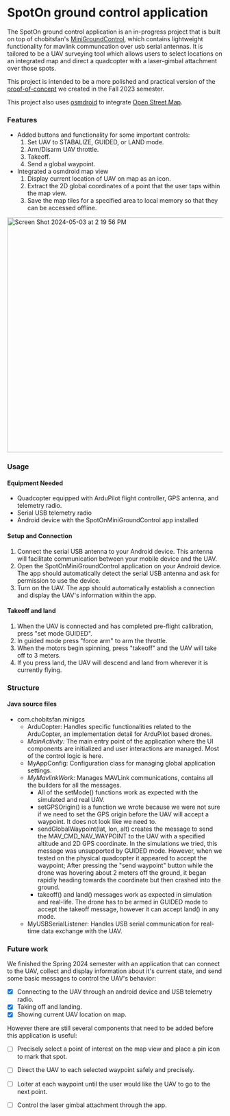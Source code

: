 # SpotOn ground control application

The SpotOn ground control application is an in-progress project that is built on top of chobitsfan's [MiniGroundControl](https://github.com/chobitsfan/MiniGroundControl/blob/master/README.md), which contains lightweight functionality for mavlink communcation over usb serial antennas. It is tailored to be a UAV surveying tool which allows users to select locations on an integrated map and direct a quadcopter with a laser-gimbal attachment over those spots.

This project is intended to be a more polished and practical version of the [proof-of-concept](https://github.com/jackhlay/DroneUI) we created in the Fall 2023 semester. 

This project also uses [osmdroid](https://github.com/osmdroid/osmdroid) to integrate [Open Street Map](https://www.openstreetmap.org/about). 

### Features
* Added buttons and functionality for some important controls:
    1. Set UAV to STABALIZE, GUIDED, or LAND mode.
    2. Arm/Disarm UAV throttle.
    3. Takeoff.
    4. Send a global waypoint.
*   Integrated a osmdroid map view
    1. Display current location of UAV on map as an icon.
    2. Extract the 2D global coordinates of a point that the user taps within the map view.
    3. Save the map tiles for a specified area to local memory so that they can be accessed offline.

<img width="547" alt="Screen Shot 2024-05-03 at 2 19 56 PM" src="https://github.com/mynamecharlesrothbaum/SpotOnMiniGroundControl/assets/33434729/3a6aaaf8-9eaf-4f5c-b284-548b3b5a49b1">

### Usage

#### Equipment Needed
- Quadcopter equipped with ArduPilot flight controller, GPS antenna, and telemetry radio.
- Serial USB telemetry radio
- Android device with the SpotOnMiniGroundControl app installed
#### Setup and Connection
1. Connect the serial USB antenna to your Android device. This antenna will facilitate communication between your mobile device and the UAV.
2. Open the SpotOnMiniGroundControl application on your Android device. The app should automatically detect the serial USB antenna and ask for permission to use the device.
3. Turn on the UAV. The app should automatically establish a connection and display the UAV's information within the app.

#### Takeoff and land
1. When the UAV is connected and has completed pre-flight calibration, press "set mode GUIDED".
2. In guided mode press "force arm" to arm the throttle.
3. When the motors begin spinning, press "takeoff" and the UAV will take off to 3 meters.
4. If you press land, the UAV will descend and land from wherever it is currently flying. 

### Structure

#### Java source files
* com.chobitsfan.minigcs
    * ArduCopter: Handles specific functionalities related to the ArduCopter, an implementation detail for ArduPilot based drones.
    * _MainActivity:_ The main entry point of the application where the UI components are initialized and user interactions are managed. Most of the control logic is here.
    * MyAppConfig: Configuration class for managing global application settings.
    * _MyMavlinkWork:_ Manages MAVLink communications, contains all the builders for all the messages.
         * All of the setMode() functions work as expected with the simulated and real UAV.
         * setGPSOrigin() is a function we wrote because we were not sure if we need to set the GPS origin before the UAV will accept a waypoint. It does not look like we need to.
         * sendGlobalWaypoint(lat, lon, alt) creates the message to send the MAV_CMD_NAV_WAYPOINT to the UAV with a specified altitude and 2D GPS coordinate. In the simulations we tried, this message was unsupported by GUIDED mode. However, when we tested on the physical quadcopter it appeared to accept the waypoint; After pressing the "send waypoint" button while the drone was hovering about 2 meters off the ground, it began rapidly heading towards the coordinate but then crashed into the ground.
         * takeoff() and land() messages work as expected in simulation and real-life. The drone has to be armed in GUIDED mode to accept the takeoff message, however it can accept land() in any mode. 
    * MyUSBSerialListener: Handles USB serial communication for real-time data exchange with the UAV.

### Future work
We finished the Spring 2024 semester with an application that can connect to the UAV, collect and display information about it's current state, and send some basic messages to control the UAV's behavior:
- [x] Connecting to the UAV through an android device and USB telemetry radio.
- [x] Taking off and landing.
- [x] Showing current UAV location on map.

However there are still several components that need to be added before this application is useful:
- [ ] Precisely select a point of interest on the map view and place a pin icon to mark that spot.
- [ ] Direct the UAV to each selected waypoint safely and precisely.
- [ ] Loiter at each waypoint until the user would like the UAV to go to the next point.
- [ ] Control the laser gimbal attachment through the app.


